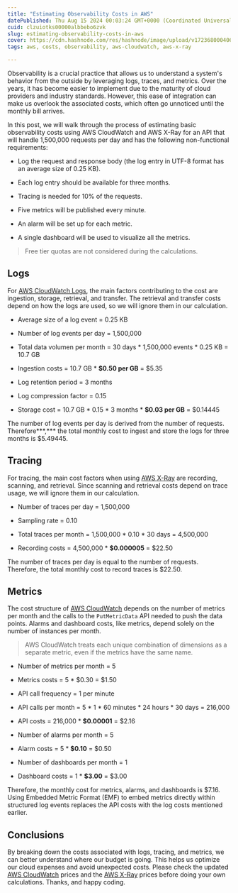 ```yaml
---
title: "Estimating Observability Costs in AWS"
datePublished: Thu Aug 15 2024 00:03:24 GMT+0000 (Coordinated Universal Time)
cuid: clzuiotks00000albbebo6zvk
slug: estimating-observability-costs-in-aws
cover: https://cdn.hashnode.com/res/hashnode/image/upload/v1723680004064/730cfca0-ef33-4cae-b492-8605bec7917e.png
tags: aws, costs, observability, aws-cloudwatch, aws-x-ray

---
```


Observability is a crucial practice that allows us to understand a system's behavior from the outside by leveraging logs, traces, and metrics. Over the years, it has become easier to implement due to the maturity of cloud providers and industry standards. However, this ease of integration can make us overlook the associated costs, which often go unnoticed until the monthly bill arrives.

In this post, we will walk through the process of estimating basic observability costs using AWS CloudWatch and AWS X-Ray for an API that will handle 1,500,000 requests per day and has the following non-functional requirements:

* Log the request and response body (the log entry in UTF-8 format has an average size of 0.25 KB).
    
* Each log entry should be available for three months.
    
* Tracing is needed for 10% of the requests.
    
* Five metrics will be published every minute.
    
* An alarm will be set up for each metric.
    
* A single dashboard will be used to visualize all the metrics.
    

> Free tier quotas are not considered during the calculations.

## Logs

For [AWS CloudWatch Logs](https://docs.aws.amazon.com/AmazonCloudWatch/latest/logs/WhatIsCloudWatchLogs.html), the main factors contributing to the cost are ingestion, storage, retrieval, and transfer. The retrieval and transfer costs depend on how the logs are used, so we will ignore them in our calculation.

* Average size of a log event = 0.25 KB
    
* Number of log events per day = 1,500,000
    
* Total data volumen per month = 30 days \* 1,500,000 events \* 0.25 KB = 10.7 GB
    
* Ingestion costs = 10.7 GB \* **$0.50 per GB** = $5.35
    
* Log retention period = 3 months
    
* Log compression factor = 0.15
    
* Storage cost = 10.7 GB \* 0.15 \* 3 months \* **$0.03 per GB** = $0.14445
    

The number of log events per day is derived from the number of requests. Therefore\*\*\*,\*\*\* the total monthly cost to ingest and store the logs for three months is $5.49445.

## Tracing

For tracing, the main cost factors when using [AWS X-Ray](https://docs.aws.amazon.com/xray/latest/devguide/aws-xray.html) are recording, scanning, and retrieval. Since scanning and retrieval costs depend on trace usage, we will ignore them in our calculation.

* Number of traces per day = 1,500,000
    
* Sampling rate = 0.10
    
* Total traces per month = 1,500,000 \* 0.10 \* 30 days = 4,500,000
    
* Recording costs = 4,500,000 \* **$0.000005** = $22.50
    

The number of traces per day is equal to the number of requests. Therefore, the total monthly cost to record traces is $22.50.

## Metrics

The cost structure of [AWS CloudWatch](https://docs.aws.amazon.com/AmazonCloudWatch/latest/monitoring/working_with_metrics.html) depends on the number of metrics per month and the calls to the `PutMetricData` API needed to push the data points. Alarms and dashboard costs, like metrics, depend solely on the number of instances per month.

> AWS CloudWatch treats each unique combination of dimensions as a separate metric, even if the metrics have the same name.

* Number of metrics per month = 5
    
* Metrics costs = 5 \* $0.30 = $1.50
    
* API call frequency = 1 per minute
    
* API calls per month = 5 \* 1 \* 60 minutes \* 24 hours \* 30 days = 216,000
    
* API costs = 216,000 \* **$0.00001** = $2.16
    
* Number of alarms per month = 5
    
* Alarm costs = 5 \* **$0.10** = $0.50
    
* Number of dashboards per month = 1
    
* Dashboard costs = 1 \* **$3.00** = $3.00
    

Therefore, the monthly cost for metrics, alarms, and dashboards is $7.16. Using Embedded Metric Format (EMF) to embed metrics directly within structured log events replaces the API costs with the log costs mentioned earlier.

## Conclusions

By breaking down the costs associated with logs, tracing, and metrics, we can better understand where our budget is going. This helps us optimize our cloud expenses and avoid unexpected costs. Please check the updated [AWS CloudWatch](https://aws.amazon.com/cloudwatch/pricing/?nc1=h_ls) prices and the [AWS X-Ray](https://aws.amazon.com/xray/pricing/) prices before doing your own calculations. Thanks, and happy coding.